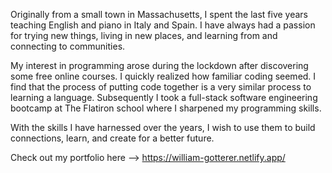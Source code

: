   Originally from a small town in Massachusetts,  I spent the last five years teaching English and piano in Italy and Spain. I have always had a passion for trying new things, living in new places, and learning from and connecting to communities.

  My interest in programming arose during the lockdown after discovering some free online courses. I quickly realized how familiar coding seemed. I find that the process of putting code together is a very similar process to learning a language. Subsequently I took a full-stack software engineering bootcamp at The Flatiron school where I sharpened my programming skills. 
  
  With the skills I have harnessed over the years, I wish to use them to build connections, learn, and create for a better future. 
    
  Check out my portfolio here --> https://william-gotterer.netlify.app/
